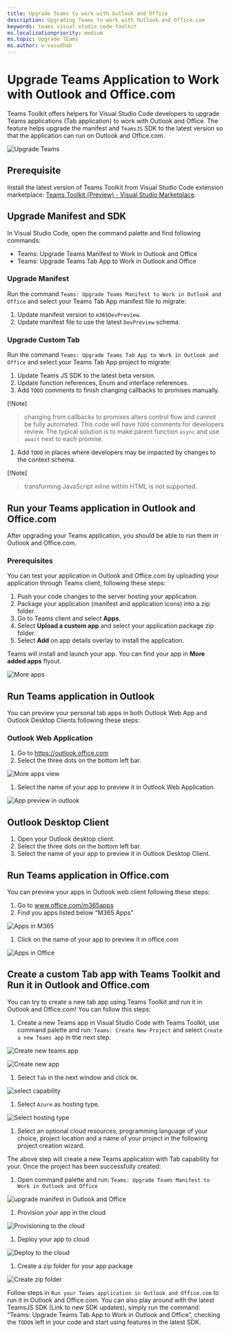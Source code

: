 ```yaml
---
title: Upgrade Teams to work with Outlook and Office
description: Upgrading Teams to work with Outlook and Office.com
keywords: teams visual studio code toolkit
ms.localizationpriority: medium
ms.topic: Upgrade TEams
ms.author: v-vasudhab
---
```


# Upgrade Teams Application to Work with Outlook and Office.com

Teams Toolkit offers helpers for Visual Studio Code developers to upgrade Teams applications (Tab application) to work with Outlook and Office. The feature helps upgrade the manifest and `TeamsJS` SDK to the latest version so that the application can run on Outlook and Office.com.

![Upgrade Teams](../assets/images/upgrade-teams/upgrade-teams.png)

## Prerequisite

Install the latest version of Teams Toolkit from Visual Studio Code extension marketplace: [Teams Toolkit (Preview) - Visual Studio Marketplace](https://marketplace.visualstudio.com/items?itemName=TeamsDevApp.ms-teams-vscode-extension).

## Upgrade Manifest and SDK

In Visual Studio Code, open the command palette and find following commands:

* Teams: Upgrade Teams Manifest to Work in Outlook and Office
* Teams: Upgrade Teams Tab App to Work in Outlook and Office

### Upgrade Manifest

Run the command `Teams: Upgrade Teams Manifest to Work in Outlook and Office` and select your Teams Tab App manifest file to migrate:

1. Update manifest version to `m365DevPreview`.
1. Update manifest file to use the latest `DevPreview` schema.

### Upgrade Custom Tab

Run the command `Teams: Upgrade Teams Tab App to Work in Outlook and Office` and select your Teams Tab App project to migrate:

1. Update Teams JS SDK to the latest beta version.
1. Update function references, Enum and interface references.
1. Add `TODO` comments to finish changing callbacks to promises manually.

[!Note]
> changing from callbacks to promises alters control flow and cannot be fully automated. This code will have `TODO` comments for developers review. The typical solution is to make parent function `async` and use `await` next to each promise.

1. Add `TODO` in places where developers may be impacted by changes to the context schema.

[!Note]
> transforming JavaScript inline within HTML is not supported.

## Run  your Teams application in Outlook and Office.com

After upgrading your Teams application, you should be able to run them in Outlook and Office.com.

### Prerequisites

You can test your application in Outlook and Office.com by uploading your application through Teams client, following these steps:

1. Push your code changes to the server hosting your application.
1. Package your application (manifest and application icons) into a zip folder.
1. Go to Teams client and select **Apps**.
1. Select **Upload a custom app** and select your application package zip folder.
1. Select **Add** on app details overlay to install the application.

Teams will install and launch your app. You can find your app in **More added apps** flyout.

![More apps](../assets/images/upgrade-teams/more-apps.png)

## Run Teams application in Outlook

You can preview your personal tab apps in both Outlook Web App and Outlook Desktop Clients following these steps:

### Outlook Web Application

1. Go to https://outlook.office.com 
1. Select the three dots on the bottom left bar.

![More apps view](../assets/images/upgrade-teams/apps.png)

1. Select the name of your app to preview it in Outlook Web Application.

![App preview in outlook](../assets/images/upgrade-teams/preview-outlook-web-application.png)

## Outlook Desktop Client

1. Open your Outlook desktop client.
1. Select the three dots on the bottom left bar.
1. Select the name of your app to preview it in Outlook Desktop Client.

## Run Teams application in Office.com

You can preview your apps in Outlook web client following these steps:

1. Go to www.office.com/m365apps
1. Find you apps listed below “M365 Apps”

![Apps in M365](../assets/images/upgrade-teams/m365-app.png)

1. Click on the name of your app to preview it in office.com

![Apps in Office](../assets/images/upgrade-teams/office-preview.png)

## Create a custom Tab app with Teams Toolkit and Run it in Outlook and Office.com

You can try to create a new tab app using Teams Toolkit and run it in Outlook and Office.com! You can follow this steps:

1. Create a new Teams app in Visual Studio Code with Teams Toolkit, use command palette and run: `Teams: Create New Project` and select `Create a new Teams app` in the next step.

![Create new teams app](../assets/images/upgrade-teams/create-new-teams-app.png)

![Create new app](../assets/images/upgrade-teams/create-new-app.png)

1. Select `Tab` in the next window and click `OK`.

![select capability](../assets/images/upgrade-teams/select-capability.png)

1. Select `Azure` as hosting type.

![Select hosting type](../assets/images/upgrade-teams/hosting-type.png)

1. Select an optional cloud resources, programming language of your choice, project location and a name of your project in the following project creation wizard.

The above step will create a new Teams application with Tab capability for your. Once the project has been successfully created:

1. Open command palette and run: `Teams: Upgrade Teams Manifest to Work in Outlook and Office`

![upgrade manifest in Outlook and Office](../assets/images/upgrade-teams/upgrade-manifest.png)

1. Provision your app in the cloud

![Provisioning to the cloud](../assets/images/upgrade-teams/provision-in-cloud.png)

1. Deploy your app to cloud

![Deploy to the cloud](../assets/images/upgrade-teams/deploy-to-the-cloud.png)

1. Create a zip folder for your app package

![Create zip folder](../assets/images/upgrade-teams/create-teams-package.png)

Follow steps in `Run your Teams application in Outlook and Office.com` to run it in Outlook and Office.com.
You can also play around with the latest TeamsJS SDK (Link to new SDK updates), simply run the command: “Teams: Upgrade Teams Tab App to Work in Outlook and Office”, checking the `TODO`s left in your code and start using features in the latest SDK.